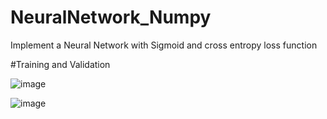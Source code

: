 # NeuralNetwork_Numpy

Implement a Neural Network with Sigmoid and cross entropy loss function

#Training and Validation

![image](https://user-images.githubusercontent.com/43824565/138456366-8d430748-3b6a-4e7f-812f-e0f90a4005e6.png)

![image](https://user-images.githubusercontent.com/43824565/138457093-ed2bbda6-b240-4d8d-8e4b-029b7a6aa958.png)


